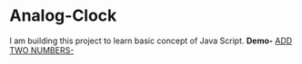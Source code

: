 # Analog-Clock
I am building this project to learn basic concept of Java Script.
**Demo-** [ADD TWO NUMBERS-](https://abhishek404yadav.github.io/Analog-Clock/)
